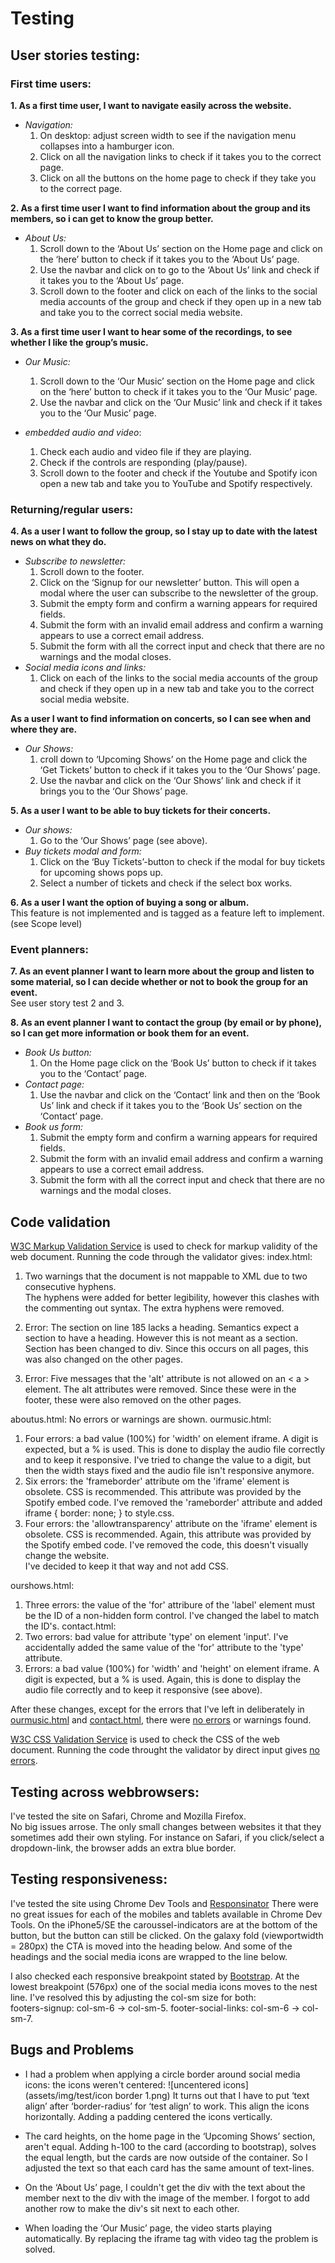 # Testing
## User stories testing:	
### First time users:

**1. As a first time user, I want to navigate easily across the website.**  
- *Navigation:*  
    1. On desktop: adjust screen width to see if the navigation menu collapses into a hamburger icon.  
    2. Click on all the navigation links to check if it takes you to the correct page.  
    3. Click on all the buttons on the home page to check if they take you to the correct page.


**2. As a first time user I want to find information about the group and its members, so i can get to know the group better.**  
- *About Us:*  
    1. Scroll down to the ‘About Us’ section on the Home page and click on the ‘here’ button to check if it takes you to the ‘About Us’ page.  
    2. Use the navbar and click on to go to the ‘About Us’ link and check if it takes you to the ‘About Us’ page. 
    3. Scroll down to the footer and click on each of the links to the social media accounts of the group and check if they open up in a new tab and take you to the correct social media website.

**3. As a first time user I want to hear some of the recordings, to see whether I like the group’s music.**  
- *Our Music:*  
    1. Scroll down to the ‘Our Music’ section on the Home page and click on the ‘here’ button to check if it takes you to the ‘Our Music’ page.   
    2. Use the navbar and click on the ‘Our Music’ link and check if it takes you to the ‘Our Music’ page.  

- *embedded audio and video*:
    1. Check each audio and video file if they are playing.  
    2. Check if the controls are responding (play/pause).  
    3. Scroll down to the footer and check if the Youtube and Spotify icon open a new tab and take you to YouTube and Spotify respectively.

### Returning/regular users:

**4. As a user I want to follow the group, so I stay up to date with the latest news on what they do.**
- *Subscribe to newsletter:*
    1. Scroll down to the footer. 
    2. Click on the ‘Signup for our newsletter’ button. This will open a modal where the user can subscribe to the newsletter of the group.  
    3. Submit the empty form and confirm a warning appears for required fields.
    4. Submit the form with an invalid email address and confirm a warning appears to use a correct email address.
    5. Submit the form with all the correct input and check that there are no warnings and the modal closes.
- *Social media icons and links:*
    1. Click on each of the links to the social media accounts of the group and check if they open up in a new tab and take you to the correct social media website.

**As a user I want to find information on concerts, so I can see when and where they are.**
- *Our Shows:*
    1. croll down to ‘Upcoming Shows’ on the Home page and click the ‘Get Tickets’ button to check if it takes you to the ‘Our Shows’ page. 
    2. Use the navbar and click on the ‘Our Shows’ link and check if it brings you to the ‘Our Shows’ page.

**5. As a user I want to be able to buy tickets for their concerts.**
- *Our shows:*
    1. Go to the ‘Our Shows’ page (see above). 
- *Buy tickets modal and form:*
    1. Click on the ‘Buy Tickets’-button to check if the modal for buy tickets for upcoming shows pops up.
    2. Select a number of tickets and check if the select box works.

**6. As a user I want the option of buying a song or album.**  
This feature is not implemented and is tagged as a feature left to implement. (see Scope level)

### Event planners:

**7. As an event planner I want to learn more about the group and listen to some material, so I can decide whether or not to book the group for an event.**  
See user story test 2 and 3.

**8. As an event planner I want to contact the group (by email or by phone), so I can get more information or book them for an event.**  
- *Book Us button:*  
    1. On the Home page click on the ‘Book Us’ button to check if it takes you to the ‘Contact’ page.
- *Contact page:*
    1. Use the navbar and click on the ‘Contact’ link and then on the ‘Book Us’ link and check if it takes you to the ‘Book Us’ section on the ‘Contact’ page.
- *Book us form:*
    1. Submit the empty form and confirm a warning appears for required fields.
    2. Submit the form with an invalid email address and confirm a warning appears to use a correct email address.
    3. Submit the form with all the correct input and check that there are no warnings and the modal closes.


## Code validation

[W3C Markup Validation Service](https://validator.w3.org/) is used to check for markup validity of the web document.
Running the code through the validator gives:
index.html:
1. Two warnings that the document is not mappable to XML due to two consecutive hyphens.  
The hyphens were added for better legibility, however this clashes with the commenting out syntax. The extra hyphens were removed.

2. Error: The section on line 185 lacks a heading.
Semantics expect a section to have a heading. However this is not meant as a section. Section has been changed to div.
Since this occurs on all pages, this was also changed on the other pages.

3. Error: Five messages that the 'alt' attribute is not allowed on an < a > element.
The alt attributes were removed. Since these were in the footer, these were also removed on the other pages.

aboutus.html:
No errors or warnings are shown.
ourmusic.html:
1. Four errors: a bad value (100%) for 'width' on element iframe. A digit is expected, but a % is used. 
This is done to display the audio file correctly and to keep it responsive.
I've tried to change the value to a digit, but then the width stays fixed and the audio file isn't responsive anymore.
2. Six errors: the 'frameborder' attribute om the 'iframe' element is obsolete. CSS is recommended.
This attribute was provided by the Spotify embed code. I've removed the 'rameborder' attribute and added iframe { border: none; } to style.css.
3. Four errors: the 'allowtransparency' attribute on the 'iframe' element is obsolete. CSS is recommended.
Again, this attribute was provided by the Spotify embed code. I've removed the code, this doesn't visually change the website.   
I've decided to keep it that way and not add CSS.

ourshows.html:
1. Three errors: the value of the 'for' attribure of the 'label' element must be the ID of a non-hidden form control.
I've changed the label to match the ID's.
contact.html:
1. Two errors: bad value for attribute 'type' on element 'input'.
I've accidentally added the same value of the 'for' attribute to the 'type' attribute.
2. Errors: a bad value (100%) for 'width' and 'height' on element iframe. A digit is expected, but a % is used. 
Again, this is done to display the audio file correctly and to keep it responsive (see above).

After these changes, except for the errors that I've left in deliberately in [ourmusic.html](https://github.com/chizzletaz/MilestoneProject1/blob/master/assets/img/extra/HTML_errors_ourmusic.png) and [contact.html](https://github.com/chizzletaz/MilestoneProject1/blob/master/assets/img/extra/HTML_errors_contact.png), there were [no errors](https://github.com/chizzletaz/MilestoneProject1/blob/master/assets/img/extra/HTML_validation.png) or warnings found.

[W3C CSS Validation Service](https://jigsaw.w3.org/css-validator/) is used to check the CSS of the web document.
Running the code throught the validator by direct input gives [no errors](https://github.com/chizzletaz/MilestoneProject1/blob/master/assets/img/extra/CSS_validation.png).


## Testing across webbrowsers:  
I've tested the site on Safari, Chrome and Mozilla Firefox.  
No big issues arrose. The only small changes between websites it that they sometimes add their own styling. 
For instance on Safari, if you click/select a dropdown-link, the browser adds an extra blue border.

## Testing responsiveness:
I've tested the site using Chrome Dev Tools and [Responsinator](https://www.responsinator.com/)
There were no great issues for each of the mobiles and tablets available in Chrome Dev Tools.
On the iPhone5/SE the caroussel-indicators are at the bottom of the button, but the button can still be clicked.
On the galaxy fold (viewportwidth = 280px) the CTA is moved into the heading below. And some of the headings and the social media icons are wrapped to the line below.

I also checked each responsive breakpoint stated by [Bootstrap](https://getbootstrap.com/docs/4.3/layout/overview/#responsive-breakpoints).
At the lowest breakpoint (576px) one of the social media icons moves to the nest line.
I've resolved this by adjusting the col-sm size for both:  
footers-signup: col-sm-6 -> col-sm-5. footer-social-links: col-sm-6 -> col-sm-7.

## Bugs and Problems

- I had a problem when applying a circle border around social media icons:
the icons weren't centered: ![uncentered icons](assets/img/test/icon border 1.png)
It turns out that I have to put ‘text align’ after ‘border-radius’ for ‘test align’ to work.
This align the icons horizontally. Adding a padding centered the icons vertically.

- The card heights, on the home page in the ‘Upcoming Shows’ section, aren't equal. 
Adding h-100 to the card (according to bootstrap), solves the equal length, but the cards are now outside of the container. So I adjusted the text so that each card has the same amount of text-lines.

- On the ‘About Us’ page, I couldn't get the div with the text about the member next to the div with the image of the member.
I forgot to add another row to make the div's sit next to each other.

- When loading the ‘Our Music’ page, the video starts playing automatically.
By replacing the iframe tag with video tag the problem is solved.





